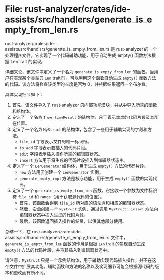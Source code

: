 # File: rust-analyzer/crates/ide-assists/src/handlers/generate_is_empty_from_len.rs

rust-analyzer/crates/ide-assists/src/handlers/generate_is_empty_from_len.rs 是 rust-analyzer 的一个处理程序文件，它实现了一个代码辅助功能，用于自动生成 empty() 函数方法根据 Len trait 的实现。

详细来说，该文件中定义了一个名为 `generate_is_empty_from_len` 的函数。当用户在实现某个类型的 `Len` trait 时，可以利用这个函数自动生成 `empty()` 函数方法的代码。该方法将检查该类型的长度是否为 0，并根据结果返回一个布尔值。

具体实现细节如下：
1. 首先，该文件导入了 rust-analyzer 的内部功能模块，并从中导入所需的函数和结构体。
2. 定义了一个名为 `InsertionResult` 的结构体，用于表示生成的代码片段及其所在位置。
3. 定义了一个名为 `MyStruct` 的结构体，包含了一些用于辅助实现的字段和方法。
    - `file_id` 字段表示文件的唯一标识符。
    - `to_add` 字段表示要插入的代码片段。
    - `edit` 字段表示插入操作所需的编辑器状态。
    - `insert` 方法用于将生成的代码片段插入到编辑器状态中。
4. 定义了一个 `LenGenerator` 结构体，用于生成 `empty()` 方法的代码片段。
    - `new` 方法用于创建一个 `LenGenerator` 实例。
    - `generate_empty_impl` 方法是核心功能，用于生成 `empty()` 函数的实现代码。
5. 定义了一个 `generate_is_empty_from_len` 函数，它接收一个参数为文件标识符 `file_id` 和 `range`（用于获取源代码的位置）。
   - 首先，该函数会得到 `file_id` 所对应的语法树和相应的编辑器状态。
   - 然后，它会创建一个 `MyStruct` 实例，通过调用 `MyStruct::insert` 方法向编辑器状态中插入生成的代码片段。
   - 最后，该函数返回插入操作的结果，以供其他部分使用。

总结一下，在 rust-analyzer/crates/ide-assists/src/handlers/generate_is_empty_from_len.rs 文件中，`generate_is_empty_from_len` 函数的作用是根据 `Len` trait 的实现自动生成 `empty()` 方法的代码片段，并将其插入到编辑器状态中。

请注意，`MyStruct` 只是一个示例结构体，用于辅助实现代码插入操作，并不在这个文件中扩展其功能。辅助函数和方法的名称以及实现细节可能会根据源代码的版本和更改而有所不同。

